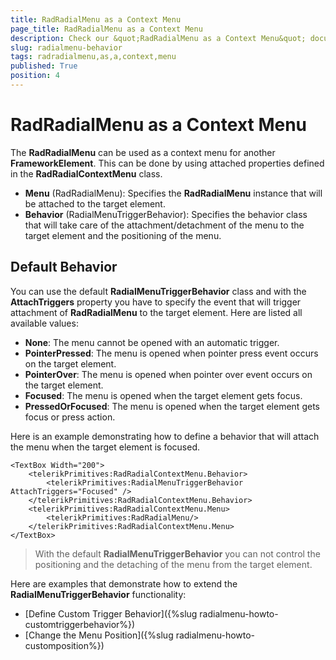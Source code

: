 ```yaml
---
title: RadRadialMenu as a Context Menu
page_title: RadRadialMenu as a Context Menu
description: Check our &quot;RadRadialMenu as a Context Menu&quot; documentation article for RadRadialMenu for UWP control.
slug: radialmenu-behavior
tags: radradialmenu,as,a,context,menu
published: True
position: 4
---
```


# RadRadialMenu as a Context Menu

The **RadRadialMenu** can be used as a context menu for another **FrameworkElement**. This can be done by using attached properties defined in the **RadRadialContextMenu** class.

* **Menu** (RadRadialMenu): Specifies the **RadRadialMenu** instance that will be attached to the target element.
* **Behavior** (RadialMenuTriggerBehavior): Specifies the behavior class that will take care of the attachment/detachment of the menu to the target element and the positioning of the menu.

## Default Behavior

You can use the default **RadialMenuTriggerBehavior** class and with the **AttachTriggers** property you have to specify the event that will trigger attachment of **RadRadialMenu** to the target element. Here are listed all available values:

* **None**: The menu cannot be opened with an automatic trigger.
* **PointerPressed**: The menu is opened when pointer press event occurs on the target element.
* **PointerOver**: The menu is opened when pointer over event occurs on the target element.
* **Focused**: The menu is opened when the target element gets focus.
* **PressedOrFocused**: The menu is opened when the target element gets focus or press action.

Here is an example demonstrating how to define a behavior that will attach the menu when the target element is focused.

	<TextBox Width="200">
	    <telerikPrimitives:RadRadialContextMenu.Behavior>
	        <telerikPrimitives:RadialMenuTriggerBehavior AttachTriggers="Focused" />
	    </telerikPrimitives:RadRadialContextMenu.Behavior>
	    <telerikPrimitives:RadRadialContextMenu.Menu>
	        <telerikPrimitives:RadRadialMenu/>
	    </telerikPrimitives:RadRadialContextMenu.Menu>
	</TextBox>

> With the default **RadialMenuTriggerBehavior** you can not control the positioning and the detaching of the menu from the target element.

Here are examples that demonstrate how to extend the **RadialMenuTriggerBehavior** functionality:

* [Define Custom Trigger Behavior]({%slug radialmenu-howto-customtriggerbehavior%})
* [Change the Menu Position]({%slug radialmenu-howto-customposition%})
